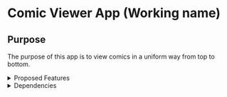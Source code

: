 # Comic Viewer App (Working name)

## Purpose
The purpose of this app is to view comics in a uniform way from top to bottom.

<details> 
<summary>Proposed Features</summary>
- [ ] User/Creator
- [ ] Register/Login
- [ ] Adding/Deleting/Updating Comics
- [ ] Viewing Comics
</details>

<details> 
<summary> Dependencies </summary>
    "react": ^17.0.2,
    "react-dom": ^17.0.2,
    "react-scripts": 4.0.3
</details>
